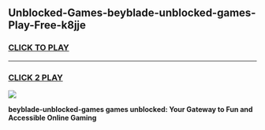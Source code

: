 
## Unblocked-Games-beyblade-unblocked-games-Play-Free-k8jje
<h3>
<a href="https://premium76.site?title=beyblade-unblocked-games&ref=22A">CLICK TO PLAY</a></h3>
<hr>

<h3>
<a href="https://premium76.site?title=beyblade-unblocked-games&ref=22A">CLICK 2 PLAY</a>
  
</h3>

<a href="https://premium76.site?title=beyblade-unblocked-games&ref=22A"><img src="https://clearcache.store/games.png"></a>


**beyblade-unblocked-games games unblocked: Your Gateway to Fun and Accessible Online Gaming**
